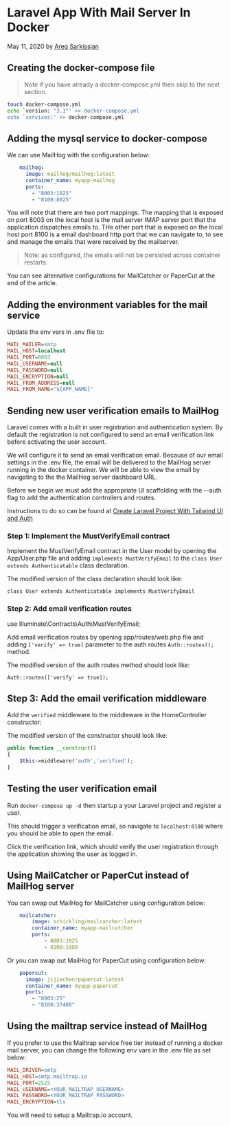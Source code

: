 # Laravel App With Mail Server In Docker

May 11, 2020 by [Areg Sarkissian](https://aregsar.com/about)

## Creating the docker-compose file

> Note if you have already a docker-compose.yml then skip to the next section.

```bash
touch docker-compose.yml
echo `version: "3.1"' >> docker-compose.yml
echo `services:' >> docker-compose.yml
```

## Adding the mysql service to docker-compose

We can use MailHog with the configuration below:

```yaml
    mailhog:
      image: mailhog/mailhog:latest
      container_name: myapp-mailhog
      ports:
        - "8003:1025"
        - "8100:8025"
```

You will note that there are two port mappings. The mapping that is exposed on port 8003 on the local host is the mail server IMAP server port that the application dispatches emails to.
THe other port that is exposed on the local host port 8100 is a  email dashboard http port that we can navigate to, to see and manage the emails that were received by the mailserver.

> Note: as configured, the emails will not be persisted across container restarts.

You can see alternative configurations for MailCatcher or PaperCut at the end of the article.

## Adding the environment variables for the mail service

Update the env vars in .env file to:

```ini
MAIL_MAILER=smtp
MAIL_HOST=localhost
MAIL_PORT=8003
MAIL_USERNAME=null
MAIL_PASSWORD=null
MAIL_ENCRYPTION=null
MAIL_FROM_ADDRESS=null
MAIL_FROM_NAME="${APP_NAME}"
```

## Sending new user verification emails to MailHog

Laravel comes with a built in user registration and authentication system.
By default the registration is not configured to send an email verification link before activating the user account.

We will configure it to send an email verification email. Because of our email settings in the .env file, the email will be delivered to the MailHog server running in the docker container. We will be able to view the email by navigating to the the MailHog server dashboard URL.

Before we begin we must add the appropriate UI scaffolding with the --auth flag to add the authentication controllers and routes.

Instructions to do so can be found at [Create Laravel Project With Tailwind UI and Auth](https://aregsar.com/blog/2020/create-laravel-project-with-tailwind-ui-and-auth/)

### Step 1: Implement the MustVerifyEmail contract

Implement the MustVerifyEmail contract in the User model by opening the App/User.php file and adding `implements MustVerifyEmail` to the
`class User extends Authenticatable` class declaration.

The modified version of the class declaration should look like:

`class User extends Authenticatable implements MustVerifyEmail`

### Step 2: Add email verification routes

use Illuminate\Contracts\Auth\MustVerifyEmail;

Add email verification routes by opening app/routes/web.php file and adding `['verify' => true]` parameter to the auth routes `Auth::routes();` method.

The modified version of the auth routes method should look like:

`Auth::routes(['verify' => true]);`

## Step 3: Add the email verification middleware

Add the `verified` middleware to the middleware in the HomeController constructor:

The modified version of the constructor should look like:

```php
public function __construct()
{
    $this->middleware('auth','verified');
}
```

## Testing the user verification email

Run `docker-compose up -d` then startup a your Laravel project and register a user.

This should trigger a verification email, so navigate to `localhost:8100` where you should be able to open the email.

Click the verification link, which should verify the user registration through the application showing the user as logged in.

## Using MailCatcher or PaperCut instead of MailHog server

You can swap out MailHog for MailCatcher using configuration below:

```yaml
    mailcatcher:
        image: schickling/mailcatcher:latest
        container_name: myapp-mailcatcher
        ports:
            - 8003:1025
            - 8100:1080
```

Or you can swap out MailHog for PaperCut using configuration below:

```yaml
    papercut:
      image: jijiechen/papercut:latest
      container_name: myapp-papercut
      ports:
        - "8003:25"
        - "8100:37408"
```

## Using the mailtrap service instead of MailHog

If you prefer to use the Mailtrap service free tier instead of running a docker mail server, you can change the following env vars in the .env file as set below:

```ini
MAIL_DRIVER=smtp  
MAIL_HOST=smtp.mailtrap.io  
MAIL_PORT=2525  
MAIL_USERNAME=<YOUR_MAILTRAP_USERNAME>  
MAIL_PASSWORD=<YOUR_MAILTRAP_PASSWORD>  
MAIL_ENCRYPTION=tls
```

You will need to setup a Mailtrap.io account.
